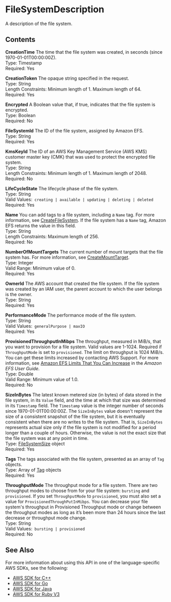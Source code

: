 # FileSystemDescription<a name="API_FileSystemDescription"></a>

A description of the file system\.

## Contents<a name="API_FileSystemDescription_Contents"></a>

 **CreationTime**   <a name="efs-Type-FileSystemDescription-CreationTime"></a>
The time that the file system was created, in seconds \(since 1970\-01\-01T00:00:00Z\)\.  
Type: Timestamp  
Required: Yes

 **CreationToken**   <a name="efs-Type-FileSystemDescription-CreationToken"></a>
The opaque string specified in the request\.  
Type: String  
Length Constraints: Minimum length of 1\. Maximum length of 64\.  
Required: Yes

 **Encrypted**   <a name="efs-Type-FileSystemDescription-Encrypted"></a>
A Boolean value that, if true, indicates that the file system is encrypted\.  
Type: Boolean  
Required: No

 **FileSystemId**   <a name="efs-Type-FileSystemDescription-FileSystemId"></a>
The ID of the file system, assigned by Amazon EFS\.  
Type: String  
Required: Yes

 **KmsKeyId**   <a name="efs-Type-FileSystemDescription-KmsKeyId"></a>
The ID of an AWS Key Management Service \(AWS KMS\) customer master key \(CMK\) that was used to protect the encrypted file system\.  
Type: String  
Length Constraints: Minimum length of 1\. Maximum length of 2048\.  
Required: No

 **LifeCycleState**   <a name="efs-Type-FileSystemDescription-LifeCycleState"></a>
The lifecycle phase of the file system\.  
Type: String  
Valid Values:` creating | available | updating | deleting | deleted`   
Required: Yes

 **Name**   <a name="efs-Type-FileSystemDescription-Name"></a>
You can add tags to a file system, including a `Name` tag\. For more information, see [CreateFileSystem](API_CreateFileSystem.md)\. If the file system has a `Name` tag, Amazon EFS returns the value in this field\.   
Type: String  
Length Constraints: Maximum length of 256\.  
Required: No

 **NumberOfMountTargets**   <a name="efs-Type-FileSystemDescription-NumberOfMountTargets"></a>
The current number of mount targets that the file system has\. For more information, see [CreateMountTarget](API_CreateMountTarget.md)\.  
Type: Integer  
Valid Range: Minimum value of 0\.  
Required: Yes

 **OwnerId**   <a name="efs-Type-FileSystemDescription-OwnerId"></a>
The AWS account that created the file system\. If the file system was created by an IAM user, the parent account to which the user belongs is the owner\.  
Type: String  
Required: Yes

 **PerformanceMode**   <a name="efs-Type-FileSystemDescription-PerformanceMode"></a>
The performance mode of the file system\.  
Type: String  
Valid Values:` generalPurpose | maxIO`   
Required: Yes

 **ProvisionedThroughputInMibps**   <a name="efs-Type-FileSystemDescription-ProvisionedThroughputInMibps"></a>
The throughput, measured in MiB/s, that you want to provision for a file system\. Valid values are 1\-1024\. Required if `ThroughputMode` is set to `provisioned`\. The limit on throughput is 1024 MiB/s\. You can get these limits increased by contacting AWS Support\. For more information, see [Amazon EFS Limits That You Can Increase](https://docs.aws.amazon.com/efs/latest/ug/limits.html#soft-limits) in the *Amazon EFS User Guide\.*   
Type: Double  
Valid Range: Minimum value of 1\.0\.  
Required: No

 **SizeInBytes**   <a name="efs-Type-FileSystemDescription-SizeInBytes"></a>
The latest known metered size \(in bytes\) of data stored in the file system, in its `Value` field, and the time at which that size was determined in its `Timestamp` field\. The `Timestamp` value is the integer number of seconds since 1970\-01\-01T00:00:00Z\. The `SizeInBytes` value doesn't represent the size of a consistent snapshot of the file system, but it is eventually consistent when there are no writes to the file system\. That is, `SizeInBytes` represents actual size only if the file system is not modified for a period longer than a couple of hours\. Otherwise, the value is not the exact size that the file system was at any point in time\.   
Type: [FileSystemSize](API_FileSystemSize.md) object  
Required: Yes

 **Tags**   <a name="efs-Type-FileSystemDescription-Tags"></a>
The tags associated with the file system, presented as an array of `Tag` objects\.  
Type: Array of [Tag](API_Tag.md) objects  
Required: Yes

 **ThroughputMode**   <a name="efs-Type-FileSystemDescription-ThroughputMode"></a>
The throughput mode for a file system\. There are two throughput modes to choose from for your file system: `bursting` and `provisioned`\. If you set `ThroughputMode` to `provisioned`, you must also set a value for `ProvisionedThroughPutInMibps`\. You can decrease your file system's throughput in Provisioned Throughput mode or change between the throughput modes as long as it’s been more than 24 hours since the last decrease or throughput mode change\.   
Type: String  
Valid Values:` bursting | provisioned`   
Required: No

## See Also<a name="API_FileSystemDescription_SeeAlso"></a>

For more information about using this API in one of the language\-specific AWS SDKs, see the following:
+  [AWS SDK for C\+\+](https://docs.aws.amazon.com/goto/SdkForCpp/elasticfilesystem-2015-02-01/FileSystemDescription) 
+  [AWS SDK for Go](https://docs.aws.amazon.com/goto/SdkForGoV1/elasticfilesystem-2015-02-01/FileSystemDescription) 
+  [AWS SDK for Java](https://docs.aws.amazon.com/goto/SdkForJava/elasticfilesystem-2015-02-01/FileSystemDescription) 
+  [AWS SDK for Ruby V3](https://docs.aws.amazon.com/goto/SdkForRubyV3/elasticfilesystem-2015-02-01/FileSystemDescription) 